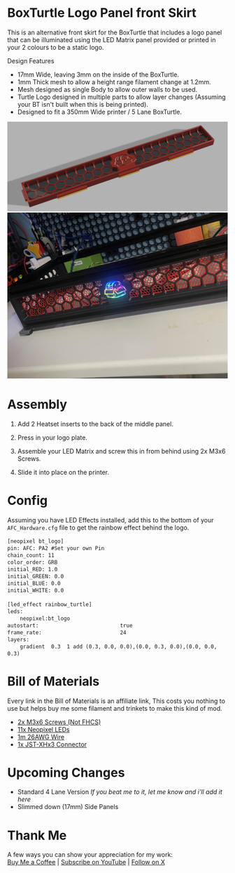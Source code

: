BoxTurtle Logo Panel front Skirt
===
This is an alternative front skirt for the BoxTurtle that includes a logo panel that can be illuminated using the LED Matrix panel provided or printed in your 2 colours to be a static logo.

Design Features
 - 17mm Wide, leaving 3mm on the inside of the BoxTurtle.
 - 1mm Thick mesh to allow a height range filament change at 1.2mm.
 - Mesh designed as single Body to allow outer walls to be used.
 - Turtle Logo designed in multiple parts to allow layer changes (Assuming your BT isn't built when this is being printed).
 - Designed to fit a 350mm Wide printer / 5 Lane BoxTurtle.

![Render](./images/render.png)
![Photo](./images/photo_led.jpg)

Assembly
===
1. Add 2 Heatset inserts to the back of the middle panel.

2. Press in your logo plate.

3. Assemble your LED Matrix and screw this in from behind using 2x M3x6 Screws.

4. Slide it into place on the printer.

Config
===
Assuming you have LED Effects installed, add this to the bottom of your `AFC_Hardware.cfg` file to get the rainbow effect behind the logo.
```
[neopixel bt_logo]
pin: AFC: PA2 #Set your own Pin
chain_count: 11
color_order: GRB
initial_RED: 1.0
initial_GREEN: 0.0
initial_BLUE: 0.0
initial_WHITE: 0.0

[led_effect rainbow_turtle]
leds:
    neopixel:bt_logo
autostart:                          true
frame_rate:                         24
layers:
    gradient  0.3  1 add (0.3, 0.0, 0.0),(0.0, 0.3, 0.0),(0.0, 0.0, 0.3)
```

Bill of Materials
===
Every link in the Bill of Materials is an affiliate link, This costs you nothing to use but helps buy me some filament and trinkets to make this kind of mod.

 - [2x M3x6 Screws (Not FHCS)](https://s.click.aliexpress.com/e/_DEccKQd)
 - [11x Neopixel LEDs](https://s.click.aliexpress.com/e/_DEccKQd)
 - [1m 26AWG Wire](https://s.click.aliexpress.com/e/_Dcg8I5b)
 - [1x JST-XHx3 Connector](https://s.click.aliexpress.com/e/_DE6E8Rn)

Upcoming Changes
===
 - Standard 4 Lane Version *If you beat me to it, let me know and i'll add it here*
 - Slimmed down (17mm) Side Panels

Thank Me
===
A few ways you can show your appreciation for my work:\
[Buy Me a Coffee](https://buymeacoffee.com/makermylo) | [Subscribe on YouTube](https://www.youtube.com/@makermylo) | [Follow on X](https://x.com/MakerMylo)
